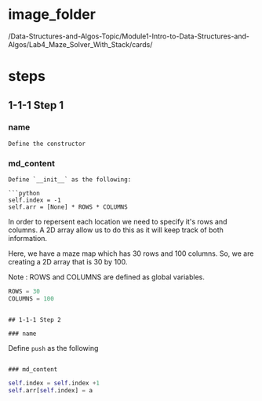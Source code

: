 # image_folder
/Data-Structures-and-Algos-Topic/Module1-Intro-to-Data-Structures-and-Algos/Lab4_Maze_Solver_With_Stack/cards/

# steps

## 1-1-1 Step 1

### name
```
Define the constructor
```

### md_content
```
Define `__init__` as the following:

```python
self.index = -1
self.arr = [None] * ROWS * COLUMNS
```

In order to repersent each location we need to specify it's rows and columns. A 2D array allow us to do this as it will keep track of both information.

Here, we have a maze map which has 30 rows and 100 columns. So, we are creating  a 2D array that is 30 by 100.

Note : ROWS and COLUMNS are defined as global variables.

```python
ROWS = 30
COLUMNS = 100
```
```

## 1-1-1 Step 2

### name
```
Define `push` as the following
```

### md_content
```
```python
self.index = self.index +1
self.arr[self.index] = a
```
```

